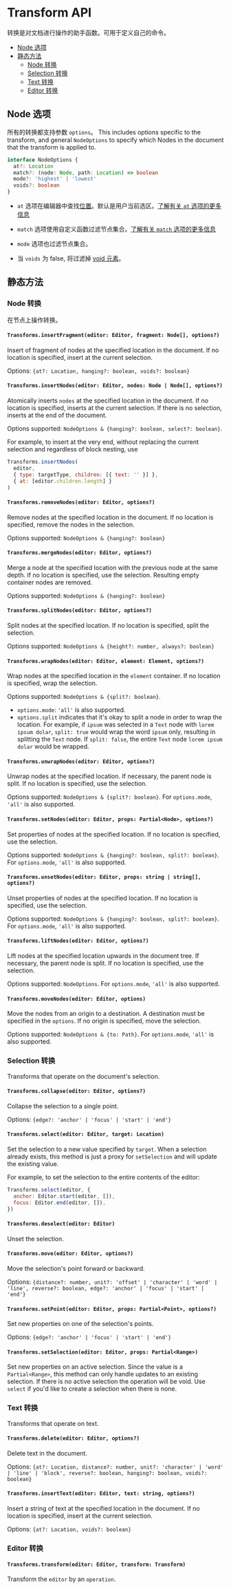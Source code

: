# Transform API

转换是对文档进行操作的助手函数。可用于定义自己的命令。

- [Node 选项](transforms.md#node-options)
- [静态方法](transforms.md#static-methods)
  - [Node 转换](transforms.md#node-transforms)
  - [Selection 转换](transforms.md#selection-transforms)
  - [Text 转换](transforms.md#text-transforms)
  - [Editor 转换](transforms.md#editor-transforms)

## Node 选项

所有的转换都支持参数 `options`。 This includes options specific to the transform, and general `NodeOptions` to specify which Nodes in the document that the transform is applied to.

```typescript
interface NodeOptions {
  at?: Location
  match?: (node: Node, path: Location) => boolean
  mode?: 'highest' | 'lowest'
  voids?: boolean
}
```

- `at` 选项在编辑器中查找[位置](../concepts/03-locations.md)。默认是用户当前选区。[了解有关 `at` 选项的更多信息](../concepts/04-transforms.md#at-选项)

- `match` 选项使用自定义函数过滤节点集合。[了解有关 `match` 选项的更多信息](../concepts/04-transforms.md#match-选项)

- `mode` 选项也过滤节点集合。

- 当 `voids` 为 false, 将过滤掉 [void 元素](./nodes/editor.md#重写特定模式实例方法)。

## 静态方法

### Node 转换

在节点上操作转换。

#### `Transforms.insertFragment(editor: Editor, fragment: Node[], options?)`

Insert of fragment of nodes at the specified location in the document. If no location is specified, insert at the current selection.

Options: `{at?: Location, hanging?: boolean, voids?: boolean}`

#### `Transforms.insertNodes(editor: Editor, nodes: Node | Node[], options?)`

Atomically inserts `nodes` at the specified location in the document. If no location is specified, inserts at the current selection. If there is no selection, inserts at the end of the document.

Options supported: `NodeOptions & {hanging?: boolean, select?: boolean}`.

For example, to insert at the very end, without replacing the current selection and regardless of block nesting, use

```javascript
Transforms.insertNodes(
  editor,
  { type: targetType, children: [{ text: '' }] },
  { at: [editor.children.length] }
)
```

#### `Transforms.removeNodes(editor: Editor, options?)`

Remove nodes at the specified location in the document. If no location is specified, remove the nodes in the selection.

Options supported: `NodeOptions & {hanging?: boolean}`

#### `Transforms.mergeNodes(editor: Editor, options?)`

Merge a node at the specified location with the previous node at the same depth. If no location is specified, use the selection. Resulting empty container nodes are removed.

Options supported: `NodeOptions & {hanging?: boolean}`

#### `Transforms.splitNodes(editor: Editor, options?)`

Split nodes at the specified location. If no location is specified, split the selection.

Options supported: `NodeOptions & {height?: number, always?: boolean}`

#### `Transforms.wrapNodes(editor: Editor, element: Element, options?)`

Wrap nodes at the specified location in the `element` container. If no location is specified, wrap the selection.

Options supported: `NodeOptions & {split?: boolean}`.

- `options.mode`: `'all'` is also supported.
- `options.split` indicates that it's okay to split a node in order to wrap the location. For example, if `ipsum` was selected in a `Text` node with `lorem ipsum dolar`, `split: true` would wrap the word `ipsum` only, resulting in splitting the `Text` node. If `split: false`, the entire `Text` node `lorem ipsum dolar` would be wrapped.

#### `Transforms.unwrapNodes(editor: Editor, options?)`

Unwrap nodes at the specified location. If necessary, the parent node is split. If no location is specified, use the selection.

Options supported: `NodeOptions & {split?: boolean}`. For `options.mode`, `'all'` is also supported.

#### `Transforms.setNodes(editor: Editor, props: Partial<Node>, options?)`

Set properties of nodes at the specified location. If no location is specified, use the selection.

Options supported: `NodeOptions & {hanging?: boolean, split?: boolean}`. For `options.mode`, `'all'` is also supported.

#### `Transforms.unsetNodes(editor: Editor, props: string | string[], options?)`

Unset properties of nodes at the specified location. If no location is specified, use the selection.

Options supported: `NodeOptions & {hanging?: boolean, split?: boolean}`. For `options.mode`, `'all'` is also supported.

#### `Transforms.liftNodes(editor: Editor, options?)`

Lift nodes at the specified location upwards in the document tree. If necessary, the parent node is split. If no location is specified, use the selection.

Options supported: `NodeOptions`. For `options.mode`, `'all'` is also supported.

#### `Transforms.moveNodes(editor: Editor, options)`

Move the nodes from an origin to a destination. A destination must be specified in the `options`. If no origin is specified, move the selection.

Options supported: `NodeOptions & {to: Path}`. For `options.mode`, `'all'` is also supported.

### Selection 转换

Transforms that operate on the document's selection.

#### `Transforms.collapse(editor: Editor, options?)`

Collapse the selection to a single point.

Options: `{edge?: 'anchor' | 'focus' | 'start' | 'end'}`

#### `Transforms.select(editor: Editor, target: Location)`

Set the selection to a new value specified by `target`. When a selection already exists, this method is just a proxy for `setSelection` and will update the existing value.

For example, to set the selection to the entire contents of the editor:

```javascript
Transforms.select(editor, {
  anchor: Editor.start(editor, []),
  focus: Editor.end(editor, []),
})
```

#### `Transforms.deselect(editor: Editor)`

Unset the selection.

#### `Transforms.move(editor: Editor, options?)`

Move the selection's point forward or backward.

Options: `{distance?: number, unit?: 'offset' | 'character' | 'word' | 'line', reverse?: boolean, edge?: 'anchor' | 'focus' | 'start' | 'end'}`

#### `Transforms.setPoint(editor: Editor, props: Partial<Point>, options?)`

Set new properties on one of the selection's points.

Options: `{edge?: 'anchor' | 'focus' | 'start' | 'end'}`

#### `Transforms.setSelection(editor: Editor, props: Partial<Range>)`

Set new properties on an active selection. Since the value is a `Partial<Range>`, this method can only handle updates to an existing selection. If there is no active selection the operation will be void. Use `select` if you'd like to create a selection when there is none.

### Text 转换

Transforms that operate on text.

#### `Transforms.delete(editor: Editor, options?)`

Delete text in the document.

Options: `{at?: Location, distance?: number, unit?: 'character' | 'word' | 'line' | 'block', reverse?: boolean, hanging?: boolean, voids?: boolean}`

#### `Transforms.insertText(editor: Editor, text: string, options?)`

Insert a string of text at the specified location in the document. If no location is specified, insert at the current selection.

Options: `{at?: Location, voids?: boolean}`

### Editor 转换

#### `Transforms.transform(editor: Editor, transform: Transform)`

Transform the `editor` by an `operation`.
